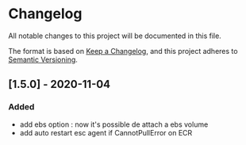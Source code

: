 # Changelog
All notable changes to this project will be documented in this file.

The format is based on [Keep a Changelog](https://keepachangelog.com/en/1.0.0/),
and this project adheres to [Semantic Versioning](https://semver.org/spec/v2.0.0.html).

## [1.5.0] - 2020-11-04
### Added

- add ebs option : now it's possible de attach a ebs volume
- add auto restart esc agent if CannotPullError on ECR
